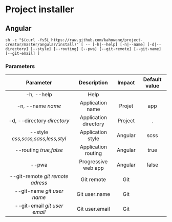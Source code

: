 # Project installer

## Angular

```
sh -c "$(curl -fsSL https://raw.github.com/kahowane/project-creator/master/angular/install)" [ -- [-h|--help] [-n|--name] [-d|--directory] [--style] [--routing] [--pwa] [--git-remote] [--git-name] [--git-email] ]
```

### Parameters

|Parameter|Description|Impact|Default value|
|:-:|:-:|:-:|:-:|
|-h, --help|Help|||
|-n, --name *name*|Application name|Projet|app|
|-d, --directory *directory*|Application directory|Project|.|
|--style *css,scss,sass,less,styl*|Application style|Angular|scss|
|--routing *true,false*|Application routing|Angular|true|
|--pwa|Progressive web app|Angular|false|
|--git-remote *git remote adress*|Git remote|Git||
|--git-name *git user name*|Git user.name|Git||
|--git-email *git user email*|Git user.email|Git||

